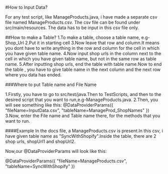 #How to Input Data?

For any test script, like ManageProducts.java, i have made a separate csv file named ManageProducts.csv. The csv file can be found under src/main/resources.
The data has to be input in this csv file only.



##How to make a Table?
1.To make a table, choose a table name, e.g-Shop_Url
2.Put it in starting cell
3.Now leave that row and column.It means you dont have to write anything in the row and column for the cell in which you have given table name.
4.Now input shop urls in the column next to the cell in which you have given table name, but not in the same row as table name.
5.After inputting shop urls, end the table with table name.Now to end the table , you have to give table name in the next column and the next row where you data has ended.

###Where to put Table name and File Name

1.Firstly, you have to go to src/test/java.Then to TestScripts, and then to the desired script that you want to run,e.g-ManageProducts.java.
2.Then, you will see something like this: @DataProviderParams({ "fileName=InputData.csv", "tableName=ManageProd_ShopNames" })
3.Now, enter the File name and Table name there, for the methods that you want to run.


####Example
In the docs file, a ManageProducts.csv is present.In this csv, i have given table name as "SyncWithShopify".Inside the table, there are 2 shop urls, shopUrl1 and shopUrl2.

Now,our @DataProviderParams will look like this:

@DataProviderParams({ "fileName=ManageProducts.csv", "tableName=SyncWithShopify" })

